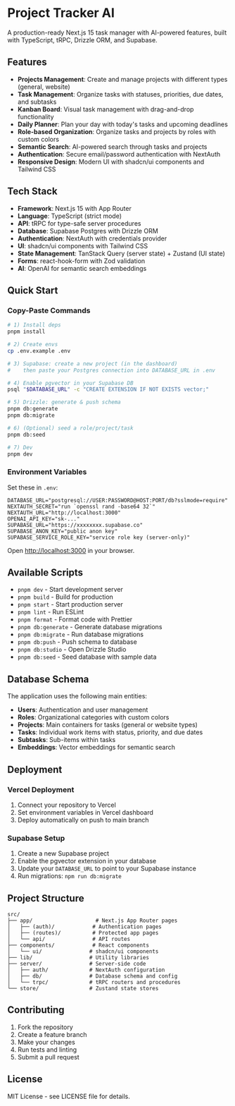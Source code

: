 # Project Tracker AI

A production-ready Next.js 15 task manager with AI-powered features, built with TypeScript, tRPC, Drizzle ORM, and Supabase.

## Features

- **Projects Management**: Create and manage projects with different types (general, website)
- **Task Management**: Organize tasks with statuses, priorities, due dates, and subtasks
- **Kanban Board**: Visual task management with drag-and-drop functionality
- **Daily Planner**: Plan your day with today's tasks and upcoming deadlines
- **Role-based Organization**: Organize tasks and projects by roles with custom colors
- **Semantic Search**: AI-powered search through tasks and projects
- **Authentication**: Secure email/password authentication with NextAuth
- **Responsive Design**: Modern UI with shadcn/ui components and Tailwind CSS

## Tech Stack

- **Framework**: Next.js 15 with App Router
- **Language**: TypeScript (strict mode)
- **API**: tRPC for type-safe server procedures
- **Database**: Supabase Postgres with Drizzle ORM
- **Authentication**: NextAuth with credentials provider
- **UI**: shadcn/ui components with Tailwind CSS
- **State Management**: TanStack Query (server state) + Zustand (UI state)
- **Forms**: react-hook-form with Zod validation
- **AI**: OpenAI for semantic search embeddings

## Quick Start

### Copy-Paste Commands

```bash
# 1) Install deps
pnpm install

# 2) Create envs
cp .env.example .env

# 3) Supabase: create a new project (in the dashboard)
#    then paste your Postgres connection into DATABASE_URL in .env

# 4) Enable pgvector in your Supabase DB
psql "$DATABASE_URL" -c "CREATE EXTENSION IF NOT EXISTS vector;"

# 5) Drizzle: generate & push schema
pnpm db:generate
pnpm db:migrate

# 6) (Optional) seed a role/project/task
pnpm db:seed

# 7) Dev
pnpm dev
```

### Environment Variables

Set these in `.env`:

```env
DATABASE_URL="postgresql://USER:PASSWORD@HOST:PORT/db?sslmode=require"
NEXTAUTH_SECRET="run `openssl rand -base64 32`"
NEXTAUTH_URL="http://localhost:3000"
OPENAI_API_KEY="sk-..."
SUPABASE_URL="https://xxxxxxxx.supabase.co"
SUPABASE_ANON_KEY="public anon key"
SUPABASE_SERVICE_ROLE_KEY="service role key (server-only)"
```

Open [http://localhost:3000](http://localhost:3000) in your browser.

## Available Scripts

- `pnpm dev` - Start development server
- `pnpm build` - Build for production
- `pnpm start` - Start production server
- `pnpm lint` - Run ESLint
- `pnpm format` - Format code with Prettier
- `pnpm db:generate` - Generate database migrations
- `pnpm db:migrate` - Run database migrations
- `pnpm db:push` - Push schema to database
- `pnpm db:studio` - Open Drizzle Studio
- `pnpm db:seed` - Seed database with sample data

## Database Schema

The application uses the following main entities:

- **Users**: Authentication and user management
- **Roles**: Organizational categories with custom colors
- **Projects**: Main containers for tasks (general or website types)
- **Tasks**: Individual work items with status, priority, and due dates
- **Subtasks**: Sub-items within tasks
- **Embeddings**: Vector embeddings for semantic search

## Deployment

### Vercel Deployment

1. Connect your repository to Vercel
2. Set environment variables in Vercel dashboard
3. Deploy automatically on push to main branch

### Supabase Setup

1. Create a new Supabase project
2. Enable the pgvector extension in your database
3. Update your `DATABASE_URL` to point to your Supabase instance
4. Run migrations: `npm run db:migrate`

## Project Structure

```
src/
├── app/                    # Next.js App Router pages
│   ├── (auth)/            # Authentication pages
│   ├── (routes)/          # Protected app pages
│   └── api/               # API routes
├── components/            # React components
│   └── ui/               # shadcn/ui components
├── lib/                  # Utility libraries
├── server/               # Server-side code
│   ├── auth/             # NextAuth configuration
│   ├── db/               # Database schema and config
│   └── trpc/             # tRPC routers and procedures
└── store/                # Zustand state stores
```

## Contributing

1. Fork the repository
2. Create a feature branch
3. Make your changes
4. Run tests and linting
5. Submit a pull request

## License

MIT License - see LICENSE file for details.
